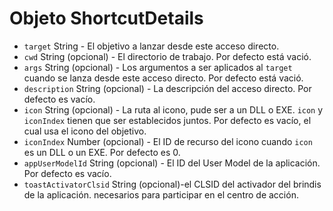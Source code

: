 # Objeto ShortcutDetails

* `target` String - El objetivo a lanzar desde este acceso directo.
* `cwd` String (opcional) - El directorio de trabajo. Por defecto está vació.
* `args` String (opcional) - Los argumentos a ser aplicados al `target` cuando se lanza desde este acceso directo. Por defecto está vació.
* `description` String (opcional) - La descripción del acceso directo. Por defecto es vacío.
* `icon` String (opcional) - La ruta al icono, pude ser a un DLL o EXE. `icon` y `iconIndex` tienen que ser establecidos juntos. Por defecto es vacío, el cual usa el icono del objetivo.
* `iconIndex` Number (opcional) - El ID de recurso del icono cuando `icon` es un DLL o un EXE. Por defecto es 0.
* `appUserModelId` String (opcional) - El ID del User Model de la aplicación. Por defecto es vacío.
* `toastActivatorClsid` String (opcional)-el CLSID del activador del brindis de la aplicación. necesarios para participar en el centro de acción.
